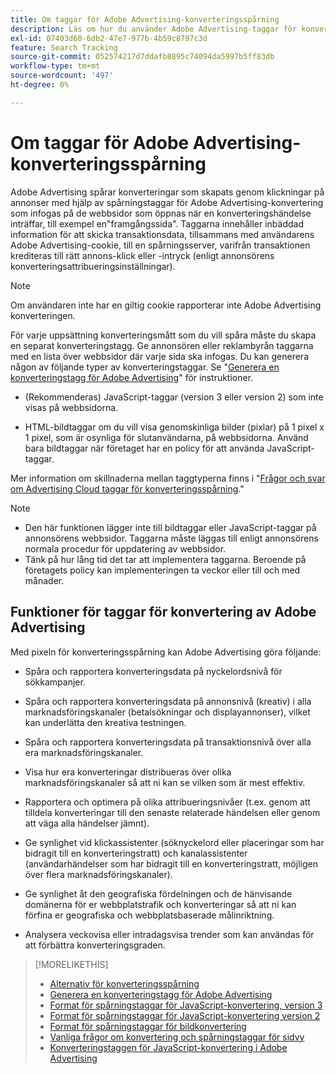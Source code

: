 ```yaml
---
title: Om taggar för Adobe Advertising-konverteringsspårning
description: Läs om hur du använder Adobe Advertising-taggar för konvertering.
exl-id: 07403d60-6db2-47e7-977b-4b59c8797c3d
feature: Search Tracking
source-git-commit: 052574217d7ddafb8895c74094da5997b5ff83db
workflow-type: tm+mt
source-wordcount: '497'
ht-degree: 0%

---
```


# Om taggar för Adobe Advertising-konverteringsspårning

Adobe Advertising spårar konverteringar som skapats genom klickningar på annonser med hjälp av spårningstaggar för Adobe Advertising-konvertering som infogas på de webbsidor som öppnas när en konverteringshändelse inträffar, till exempel en&quot;framgångssida&quot;. Taggarna innehåller inbäddad information för att skicka transaktionsdata, tillsammans med användarens Adobe Advertising-cookie, till en spårningsserver, varifrån transaktionen krediteras till rätt annons-klick eller -intryck (enligt annonsörens konverteringsattribueringsinställningar).

>[!NOTE]
>
>Om användaren inte har en giltig cookie rapporterar inte Adobe Advertising konverteringen.

För varje uppsättning konverteringsmått som du vill spåra måste du skapa en separat konverteringstagg. Ge annonsören eller reklambyrån taggarna med en lista över webbsidor där varje sida ska infogas. Du kan generera någon av följande typer av konverteringstaggar. Se &quot;[Generera en konverteringstagg för Adobe Advertising](/help/search-social-commerce/tools/conversion-tag-generate.md)&quot; för instruktioner.

* (Rekommenderas) JavaScript-taggar (version 3 eller version 2) som inte visas på webbsidorna.

* HTML-bildtaggar om du vill visa genomskinliga bilder (pixlar) på 1 pixel x 1 pixel, som är osynliga för slutanvändarna, på webbsidorna. Använd bara bildtaggar när företaget har en policy för att använda JavaScript-taggar.

Mer information om skillnaderna mellan taggtyperna finns i &quot;[Frågor och svar om Advertising Cloud taggar för konverteringsspårning](/help/search-social-commerce/tracking/faqs-conversion-page-view-tracking-tags.md).&quot;

>[!NOTE]
>
>* Den här funktionen lägger inte till bildtaggar eller JavaScript-taggar på annonsörens webbsidor. Taggarna måste läggas till enligt annonsörens normala procedur för uppdatering av webbsidor.
>* Tänk på hur lång tid det tar att implementera taggarna. Beroende på företagets policy kan implementeringen ta veckor eller till och med månader.

## Funktioner för taggar för konvertering av Adobe Advertising

Med pixeln för konverteringsspårning kan Adobe Advertising göra följande:

* Spåra och rapportera konverteringsdata på nyckelordsnivå för sökkampanjer.

* Spåra och rapportera konverteringsdata på annonsnivå (kreativ) i alla marknadsföringskanaler (betalsökningar och displayannonser), vilket kan underlätta den kreativa testningen.

* Spåra och rapportera konverteringsdata på transaktionsnivå över alla era marknadsföringskanaler.

* Visa hur era konverteringar distribueras över olika marknadsföringskanaler så att ni kan se vilken som är mest effektiv.

* Rapportera och optimera på olika attribueringsnivåer (t.ex. genom att tilldela konverteringar till den senaste relaterade händelsen eller genom att väga alla händelser jämnt).

* Ge synlighet vid klickassistenter (söknyckelord eller placeringar som har bidragit till en konverteringstratt) och kanalassistenter (användarhändelser som har bidragit till en konverteringstratt, möjligen över flera marknadsföringskanaler).

* Ge synlighet åt den geografiska fördelningen och de hänvisande domänerna för er webbplatstrafik och konverteringar så att ni kan förfina er geografiska och webbplatsbaserade målinriktning.

* Analysera veckovisa eller intradagsvisa trender som kan användas för att förbättra konverteringsgraden.

>[!MORELIKETHIS]
>
>* [Alternativ för konverteringsspårning](conversion-tracking-about.md)
>* [Generera en konverteringstagg för Adobe Advertising](/help/search-social-commerce/tools/conversion-tag-generate.md)
>* [Format för spårningstaggar för JavaScript-konvertering, version 3](format-conversion-tag-jsv3.md)
>* [Format för spårningstaggar för JavaScript-konvertering version 2](format-conversion-tag-jsv2.md)
>* [Format för spårningstaggar för bildkonvertering](format-conversion-tag-image.md)
>* [Vanliga frågor om konvertering och spårningstaggar för sidvy](faqs-conversion-page-view-tracking-tags.md)
>* [Konverteringstaggen för JavaScript-konvertering i Adobe Advertising](/help/search-social-commerce/tracking/itp-conversion-mapping-tag.md)

